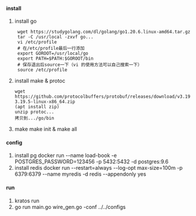 #### install

1. install go
   ```
    wget https://studygolang.com/dl/golang/go1.20.6.linux-amd64.tar.gz
    tar -C /usr/local -zxvf go...
    vi /etc/profile
    # 在/etc/profile最后一行添加
    export GOROOT=/usr/local/go
    export PATH=$PATH:$GOROOT/bin
    # 保存退出后source一下（vi 的使用方法可以自己搜索一下）
    source /etc/profile
   ```
2. install make & protoc
   ```
   wget https://github.com/protocolbuffers/protobuf/releases/download/v3.19.5/protoc-3.19.5-linux-x86_64.zip
   (apt install zip)
   unzip protoc...
   拷贝到.../go/bin
   ```
3. make
   make init & make all

#### config

1. install pg
   docker run --name load-book -e POSTGRES_PASSWORD=123456 -p 5432:5432 -d postgres:9.6
2. install redis
   docker run --restart=always --log-opt max-size=100m -p 6379:6379 --name myredis -d redis --appendonly yes

#### run

1. kratos run
2. go run main.go wire_gen.go -conf ../../configs
